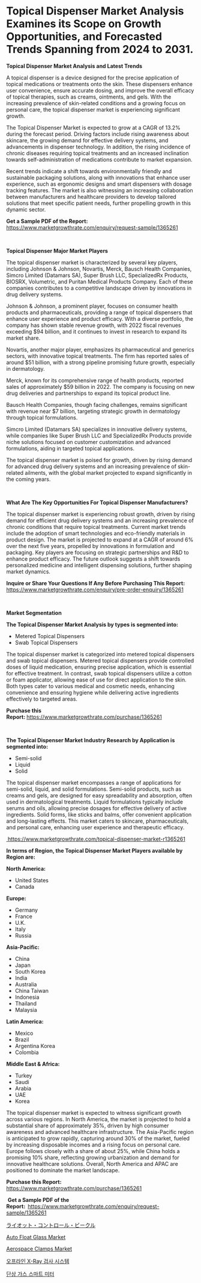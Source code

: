 <p><h1>Topical Dispenser Market Analysis Examines its Scope on Growth Opportunities, and Forecasted Trends Spanning from 2024 to 2031.</h1></p><p><strong>Topical Dispenser Market Analysis and Latest Trends</strong></p>
<p><p>A topical dispenser is a device designed for the precise application of topical medications or treatments onto the skin. These dispensers enhance user convenience, ensure accurate dosing, and improve the overall efficacy of topical therapies, such as creams, ointments, and gels. With the increasing prevalence of skin-related conditions and a growing focus on personal care, the topical dispenser market is experiencing significant growth.</p><p>The Topical Dispenser Market is expected to grow at a CAGR of 13.2% during the forecast period. Driving factors include rising awareness about skincare, the growing demand for effective delivery systems, and advancements in dispenser technology. In addition, the rising incidence of chronic diseases requiring topical treatments and an increased inclination towards self-administration of medications contribute to market expansion.</p><p>Recent trends indicate a shift towards environmentally friendly and sustainable packaging solutions, along with innovations that enhance user experience, such as ergonomic designs and smart dispensers with dosage tracking features. The market is also witnessing an increasing collaboration between manufacturers and healthcare providers to develop tailored solutions that meet specific patient needs, further propelling growth in this dynamic sector.</p></p>
<p><strong>Get a Sample PDF of the Report:&nbsp;</strong> <a href="https://www.marketgrowthrate.com/enquiry/request-sample/1365261">https://www.marketgrowthrate.com/enquiry/request-sample/1365261</a></p>
<p>&nbsp;</p>
<p><strong>Topical Dispenser Major Market Players</strong></p>
<p><p>The topical dispenser market is characterized by several key players, including Johnson & Johnson, Novartis, Merck, Bausch Health Companies, Simcro Limited (Datamars SA), Super Brush LLC, SpecializedRx Products, BIOSRX, Volumetric, and Puritan Medical Products Company. Each of these companies contributes to a competitive landscape driven by innovations in drug delivery systems.</p><p>Johnson & Johnson, a prominent player, focuses on consumer health products and pharmaceuticals, providing a range of topical dispensers that enhance user experience and product efficacy. With a diverse portfolio, the company has shown stable revenue growth, with 2022 fiscal revenues exceeding $94 billion, and it continues to invest in research to expand its market share.</p><p>Novartis, another major player, emphasizes its pharmaceutical and generics sectors, with innovative topical treatments. The firm has reported sales of around $51 billion, with a strong pipeline promising future growth, especially in dermatology.</p><p>Merck, known for its comprehensive range of health products, reported sales of approximately $59 billion in 2022. The company is focusing on new drug deliveries and partnerships to expand its topical product line.</p><p>Bausch Health Companies, though facing challenges, remains significant with revenue near $7 billion, targeting strategic growth in dermatology through topical formulations.</p><p>Simcro Limited (Datamars SA) specializes in innovative delivery systems, while companies like Super Brush LLC and SpecializedRx Products provide niche solutions focused on customer customization and advanced formulations, aiding in targeted topical applications.</p><p>The topical dispenser market is poised for growth, driven by rising demand for advanced drug delivery systems and an increasing prevalence of skin-related ailments, with the global market projected to expand significantly in the coming years.</p></p>
<p>&nbsp;</p>
<p><strong>What Are The Key Opportunities For Topical Dispenser Manufacturers?</strong></p>
<p><p>The topical dispenser market is experiencing robust growth, driven by rising demand for efficient drug delivery systems and an increasing prevalence of chronic conditions that require topical treatments. Current market trends include the adoption of smart technologies and eco-friendly materials in product design. The market is projected to expand at a CAGR of around 6% over the next five years, propelled by innovations in formulation and packaging. Key players are focusing on strategic partnerships and R&D to enhance product efficacy. The future outlook suggests a shift towards personalized medicine and intelligent dispensing solutions, further shaping market dynamics.</p></p>
<p><strong>Inquire or Share Your Questions If Any Before Purchasing This Report:</strong> <a href="https://www.marketgrowthrate.com/enquiry/pre-order-enquiry/1365261">https://www.marketgrowthrate.com/enquiry/pre-order-enquiry/1365261</a></p>
<p>&nbsp;</p>
<p><strong>Market Segmentation</strong></p>
<p><strong>The Topical Dispenser Market Analysis by types is segmented into:</strong></p>
<p><ul><li>Metered Topical Dispensers</li><li>Swab Topical Dispensers</li></ul></p>
<p><p>The topical dispenser market is categorized into metered topical dispensers and swab topical dispensers. Metered topical dispensers provide controlled doses of liquid medication, ensuring precise application, which is essential for effective treatment. In contrast, swab topical dispensers utilize a cotton or foam applicator, allowing ease of use for direct application to the skin. Both types cater to various medical and cosmetic needs, enhancing convenience and ensuring hygiene while delivering active ingredients effectively to targeted areas.</p></p>
<p><strong>Purchase this Report:&nbsp;</strong><a href="https://www.marketgrowthrate.com/purchase/1365261">https://www.marketgrowthrate.com/purchase/1365261</a></p>
<p>&nbsp;</p>
<p><strong>The Topical Dispenser Market Industry Research by Application is segmented into:</strong></p>
<p><ul><li>Semi-solid</li><li>Liquid</li><li>Solid</li></ul></p>
<p><p>The topical dispenser market encompasses a range of applications for semi-solid, liquid, and solid formulations. Semi-solid products, such as creams and gels, are designed for easy spreadability and absorption, often used in dermatological treatments. Liquid formulations typically include serums and oils, allowing precise dosages for effective delivery of active ingredients. Solid forms, like sticks and balms, offer convenient application and long-lasting effects. This market caters to skincare, pharmaceuticals, and personal care, enhancing user experience and therapeutic efficacy.</p></p>
<p><a href="https://www.marketgrowthrate.com/topical-dispenser-market-r1365261">&nbsp;https://www.marketgrowthrate.com/topical-dispenser-market-r1365261</a></p>
<p><strong>In terms of Region, the Topical Dispenser Market Players available by Region are:</strong></p>
<p>
    <p> <strong> North America: </strong>
        <ul>
            <li>United States</li>
            <li>Canada</li>
        </ul>
        </p> 
    <p> <strong> Europe: </strong>
        <ul>
            <li>Germany</li>
            <li>France</li>
            <li>U.K.</li>
            <li>Italy</li>
            <li>Russia</li>
        </ul>
        </p> 
    <p> <strong> Asia-Pacific: </strong>
        <ul>
            <li>China</li>
            <li>Japan</li>
            <li>South Korea</li>
            <li>India</li>
            <li>Australia</li>
            <li>China Taiwan</li>
            <li>Indonesia</li>
            <li>Thailand</li>
            <li>Malaysia</li>
        </ul>
        </p> 
    <p> <strong> Latin America: </strong>
        <ul>
            <li>Mexico</li>
            <li>Brazil</li>
            <li>Argentina Korea</li>
            <li>Colombia</li>
        </ul>
        </p> 
    <p> <strong> Middle East & Africa: </strong>
        <ul>
            <li>Turkey</li>
            <li>Saudi</li>
            <li>Arabia</li>
            <li>UAE</li>
            <li>Korea</li>
        </ul>
    </p>
    </p>
<p><p>The topical dispenser market is expected to witness significant growth across various regions. In North America, the market is projected to hold a substantial share of approximately 35%, driven by high consumer awareness and advanced healthcare infrastructure. The Asia-Pacific region is anticipated to grow rapidly, capturing around 30% of the market, fueled by increasing disposable incomes and a rising focus on personal care. Europe follows closely with a share of about 25%, while China holds a promising 10% share, reflecting growing urbanization and demand for innovative healthcare solutions. Overall, North America and APAC are positioned to dominate the market landscape.</p></p>
<p><strong>Purchase this Report: </strong><a href="https://www.marketgrowthrate.com/purchase/1365261">https://www.marketgrowthrate.com/purchase/1365261</a></p>
<p>&nbsp;<strong>Get a Sample PDF of the Report:&nbsp;&nbsp;</strong><a href="https://www.marketgrowthrate.com/enquiry/request-sample/1365261">https://www.marketgrowthrate.com/enquiry/request-sample/1365261</a></p>
<p><strong></strong></p>
<p><p><a href="https://medium.com/@janrona788520/%E3%82%B0%E3%83%AD%E3%83%BC%E3%83%90%E3%83%AB%E3%83%A9%E3%82%A4%E3%82%AA%E3%83%83%E3%83%88%E3%82%B3%E3%83%B3%E3%83%88%E3%83%AD%E3%83%BC%E3%83%AB%E8%BB%8A%E4%B8%A1%E5%B8%82%E5%A0%B4%E3%81%AE%E3%83%88%E3%83%AC%E3%83%B3%E3%83%89%E3%81%A8%E9%9D%A9%E6%96%B0-%E5%85%88%E8%A6%8B%E7%9A%84%E5%88%86%E6%9E%90-2024%E5%B9%B4-2031%E5%B9%B4-3ad5dbee315c?postPublishedType=repub">ライオット・コントロール・ビークル</a></p><p><a href="https://issuu.com/reportprime-2/docs/auto-float-glass-market-size-2030.p_558df0e606d332">Auto Float Glass Market</a></p><p><a href="https://www.linkedin.com/pulse/why-should-you-invest-aerospace-clamps-market-trends-leading-vyxff?trackingId=%2BDjmDP5bQGeOkr1vYO8jyA%3D%3D">Aerospace Clamps Market</a></p><p><a href="https://medium.com/@pjduffin/%EC%98%A4%ED%94%84%EB%9D%BC%EC%9D%B8-x-%EC%84%A0-%EA%B2%80%EC%82%AC-%EC%8B%9C%EC%8A%A4%ED%85%9C-%EC%8B%9C%EC%9E%A5%EC%97%90-%EB%8C%80%ED%95%9C-%EB%AF%B8%EB%9E%98-%ED%86%B5%EC%B0%B0-2024%EB%85%84%EB%B6%80%ED%84%B0-2031%EB%85%84%EA%B9%8C%EC%A7%80%EC%9D%98-%ED%8A%B8%EB%A0%8C%EB%93%9C-%EB%B0%8F-%EC%A7%80%EC%97%AD-%EB%B6%84%EC%84%9D-8946aa8b6579?postPublishedType=repub">오프라인 X-Ray 검사 시스템</a></p><p><a href="https://medium.com/@pjduffin/%EB%8B%A8%EC%9D%BC-%EC%83%81-%EA%B0%80%EC%8A%A4-%EC%8A%A4%EB%A7%88%ED%8A%B8-%EB%AF%B8%ED%84%B0-%EC%82%B0%EC%97%85-%EB%B6%84%EC%84%9D-%EB%B3%B4%EA%B3%A0%EC%84%9C-2024%EB%85%84%EB%B6%80%ED%84%B0-2031%EB%85%84%EA%B9%8C%EC%A7%80%EC%9D%98-%EA%B8%B0%EA%B0%84-%EB%8F%99%EC%95%88-%EC%9D%91%EC%9A%A9-%EB%B6%84%EC%95%BC-%EC%9C%A0%ED%98%95-%EB%B0%8F-%EC%A7%80%EC%97%AD%EB%B3%84%EB%A1%9C-8-2-%EC%9D%98-%EC%84%B1%EC%9E%A5%EB%A5%A0-cagr-%EB%A1%9C-%EC%8B%9C%EC%9E%A5-%EA%B7%9C%EB%AA%A8-%EC%A6%9D%EA%B0%80%EA%B0%80-%EC%98%88%EC%83%81%EB%90%A9%EB%8B%88%EB%8B%A4-a0d78ec8db54?postPublishedType=repub">단상 가스 스마트 미터</a></p></p>